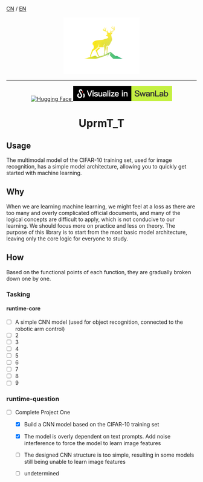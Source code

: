 [CN](README.md) / [EN](README_EN.md)


<div align="center">
  <img src="assets/log1.png" alt="UprmT_T AI" style="height: 150px; width: auto; max-width: 50%;" />
</div>
<hr>

<div align="center">
  <a href="https://huggingface.co/GQFth/Uprm-i1" target="_blank">
    <img alt="Hugging Face" src="https://img.shields.io/badge/%F0%9F%A4%97%20Hugging%20Face-Uprm--i1-ffc107?style=flat" />
  </a>
  <a href="https://swanlab.cn/@020202/multimodal-object-detection/runs/u2nvr8dtqnfs7iv86r7xs/chart" target="_blank">
    <img src="https://raw.githubusercontent.com/SwanHubX/assets/main/badge1.svg" alt="SwanLab Experiment" />
  </a>
</div>
<h1 align="center">UprmT_T</h1>

## Usage

The multimodal model of the CIFAR-10 training set, used for image recognition, has a simple model architecture, allowing you to quickly get started with machine learning.

## Why

When we are learning machine learning, we might feel at a loss as there are too many and overly complicated official documents, and many of the logical concepts are difficult to apply, which is not conducive to our learning. 
We should focus more on practice and less on theory. The purpose of this library is to start from the most basic model architecture, leaving only the core logic for everyone to study.

## How

Based on the functional points of each function, they are gradually broken down one by one.

### Tasking

#### runtime-core

- [ ] A simple CNN model (used for object recognition, connected to the robotic arm control)
- [ ] 2
- [ ] 3
- [ ] 4
- [ ] 5
- [ ] 6
- [ ] 7
- [ ] 8
- [ ] 9

### runtime-question

- [ ] Complete Project One
  - [x] Build a CNN model based on the CIFAR-10 training set
  - [x] The model is overly dependent on text prompts. Add noise interference to force the model to learn image features
  - [ ] The designed CNN structure is too simple, resulting in some models still being unable to learn image features
  - [ ] undetermined

